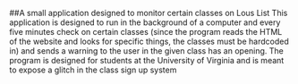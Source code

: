 ##A small application designed to monitor certain classes on Lous List
This application is designed to run in the background of a computer and every
five minutes check on certain classes (since the program reads the HTML
of the website and looks for specific things, the classes must be hardcoded in)
and sends a warning to the user in the given class has an opening. The program
is designed for students at the University of Virginia and is meant to expose
a glitch in the class sign up system

